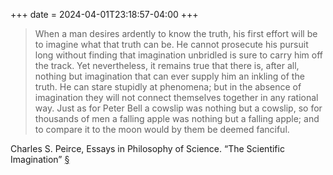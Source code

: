 +++
date = 2024-04-01T23:18:57-04:00
+++
> When a man desires ardently to know the truth, his first effort will be to imagine what that truth can be.  He cannot prosecute his pursuit long without finding that imagination unbridled is sure to carry him off the track. Yet nevertheless, it remains true that there is, after all, nothing but imagination that can ever supply him an inkling of the truth.  He can stare stupidly at phenomena; but in the absence of imagination they will not connect themselves together in any rational way.  Just as for Peter Bell a cowslip was nothing but a cowslip, so for thousands of men a falling apple was nothing but a falling apple; and to compare it to the moon would by them be deemed fanciful.

Charles S. Peirce, Essays in Philosophy of Science. “The Scientific Imagination” [§](https://www.textlog.de/4231.html)
